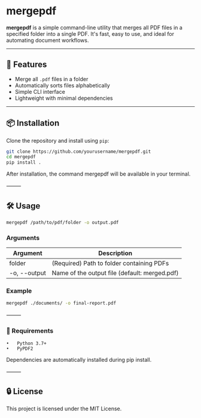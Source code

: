 # mergepdf

**mergepdf** is a simple command-line utility that merges all PDF files in a specified folder into a single PDF. It's fast, easy to use, and ideal for automating document workflows.

---

## 🚀 Features

- Merge all `.pdf` files in a folder
- Automatically sorts files alphabetically
- Simple CLI interface
- Lightweight with minimal dependencies

---

## 📦 Installation

Clone the repository and install using `pip`:

```bash
git clone https://github.com/yourusername/mergepdf.git
cd mergepdf
pip install .
```
After installation, the command mergepdf will be available in your terminal.

⸻

## 🛠 Usage

```bash
mergepdf /path/to/pdf/folder -o output.pdf
```

### Arguments

| Argument |	Description|
|---|---|
|folder	| (Required) Path to folder containing PDFs|
|-o, --output	| Name of the output file (default: merged.pdf)|

### Example
```bash
mergepdf ./documents/ -o final-report.pdf
```


⸻

### 🧾 Requirements
	•	Python 3.7+
	•	PyPDF2

Dependencies are automatically installed during pip install.

⸻

## 🔒 License

This project is licensed under the MIT License.




